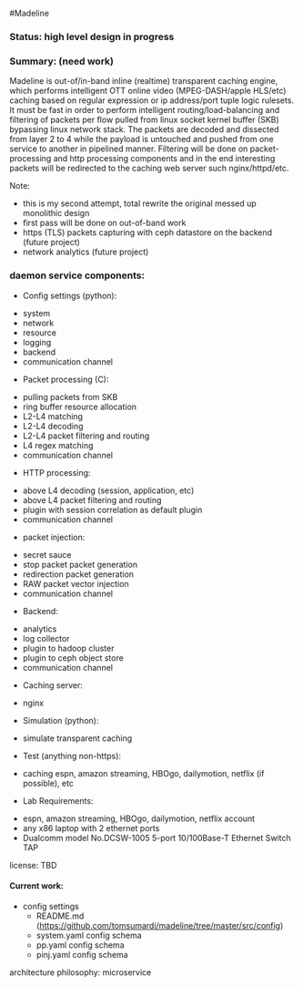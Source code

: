 #Madeline

### Status: high level design in progress

### Summary: (need work)
Madeline is out-of/in-band inline (realtime) transparent caching engine, which performs intelligent OTT online video (MPEG-DASH/apple HLS/etc) caching based on regular expression or ip address/port tuple logic rulesets. 
It must be fast in order to perform intelligent routing/load-balancing and filtering of packets per flow pulled from linux socket kernel buffer (SKB) bypassing linux network stack. 
The packets are decoded and dissected from layer 2 to 4 while the payload is untouched and pushed from one service to another in pipelined manner. 
Filtering will be done on packet-processing and http processing components and in the end interesting packets will be redirected to the caching web server such nginx/httpd/etc.

Note: 
  - this is my second attempt, total rewrite the original messed up monolithic design
  - first pass will be done on out-of-band work
  - https (TLS) packets capturing with ceph datastore on the backend (future project)
  - network analytics (future project) 

### daemon service components:
* Config settings (python):
 - system
 - network
 - resource
 - logging
 - backend
 - communication channel
 
* Packet processing (C):
 - pulling packets from SKB
 - ring buffer resource allocation
 - L2-L4 matching
 - L2-L4 decoding
 - L2-L4 packet filtering and routing
 - L4 regex matching
 - communication channel

* HTTP processing:
 - above L4 decoding (session, application, etc)
 - above L4 packet filtering and routing
 - plugin with session correlation as default plugin 
 - communication channel 

* packet injection:
 - secret sauce
 - stop packet packet generation 
 - redirection packet generation
 - RAW packet vector injection
 - communication channel 

* Backend:
 - analytics 
 - log collector
 - plugin to hadoop cluster
 - plugin to ceph object store
 - communication channel 
 
* Caching server:
 - nginx 
 
* Simulation (python):
 - simulate transparent caching 

* Test (anything non-https):
 - caching espn, amazon streaming, HBOgo, dailymotion, netflix (if possible), etc

* Lab Requirements:
 - espn, amazon streaming, HBOgo, dailymotion, netflix account
 - any x86 laptop with 2 ethernet ports
 - Dualcomm model No.DCSW-1005 5-port 10/100Base-T Ethernet Switch TAP 

license: TBD

#### Current work:
* config settings
  - README.md (https://github.com/tomsumardi/madeline/tree/master/src/config)
  - system.yaml config schema
  - pp.yaml config schema 
  - pinj.yaml config schema 

architecture philosophy: microservice 

